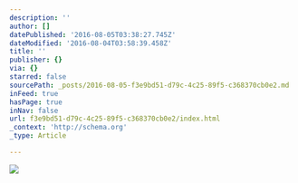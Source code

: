 ```yaml
---
description: ''
author: []
datePublished: '2016-08-05T03:38:27.745Z'
dateModified: '2016-08-04T03:58:39.458Z'
title: ''
publisher: {}
via: {}
starred: false
sourcePath: _posts/2016-08-05-f3e9bd51-d79c-4c25-89f5-c368370cb0e2.md
inFeed: true
hasPage: true
inNav: false
url: f3e9bd51-d79c-4c25-89f5-c368370cb0e2/index.html
_context: 'http://schema.org'
_type: Article

---
```

![](https://the-grid-user-content.s3-us-west-2.amazonaws.com/ac898dc9-6980-4e0e-878c-27f85cc43d99.jpg)
